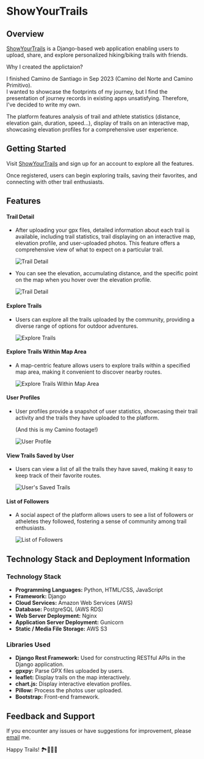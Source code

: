 # ShowYourTrails

## Overview
[ShowYourTrails](https://showyourtrails.tech) is a Django-based web application enabling users to upload, share, and explore personalized hiking/biking trails with friends. 

Why I created the applictaion? 

I finished Camino de Santiago in Sep 2023 (Camino del Norte and Camino Primitivo). <br>
I wanted to showcase the footprints of my journey, but I find the presentation of journey records in existing apps unsatisfying. Therefore, I've decided to write my own.

The platform features analysis of trail and athlete statistics (distance, elevation gain, duration, speed…), 
display of trails on an interactive map, 
showcasing elevation profiles for a comprehensive user experience.


## Getting Started
Visit [ShowYourTrails](https://showyourtrails.tech) and sign up for an account to explore all the features. 

Once registered, users can begin exploring trails, saving their favorites, and connecting with other trail enthusiasts.

## Features

#### Trail Detail

- After uploading your gpx files, detailed information about each trail is available, including trail statistics, trail displaying on an interactive map, elevation profile, and user-uploaded photos. This feature offers a comprehensive view of what to expect on a particular trail.

    ![Trail Detail](img/trail_detail.png)

- You can see the elevation, accumulating distance, and the specific point on the map when you hover over the elevation profile.

    ![Trail Detail](img/elevation.gif)

#### Explore Trails

- Users can explore all the trails uploaded by the community, providing a diverse range of options for outdoor adventures.

    ![Explore Trails](img/trails.png)

#### Explore Trails Within Map Area

- A map-centric feature allows users to explore trails within a specified map area, making it convenient to discover nearby routes.

    ![Explore Trails Within Map Area](img/explore.png)

#### User Profiles

- User profiles provide a snapshot of user statistics, showcasing their trail activity and the trails they have uploaded to the platform.

    (And this is my Camino footage!)

    ![User Profile](img/profile.png)

#### View Trails Saved by User

- Users can view a list of all the trails they have saved, making it easy to keep track of their favorite routes.

    ![User's Saved Trails](img/saved.png)


#### List of Followers
- A social aspect of the platform allows users to see a list of followers or atheletes they followed, fostering a sense of community among trail enthusiasts.

    ![List of Followers](img/following.png)

## Technology Stack and Deployment Information

### Technology Stack

- **Programming Languages:** Python, HTML/CSS, JavaScript
- **Framework:** Django
- **Cloud Services:** Amazon Web Services (AWS)
- **Database:** PostgreSQL (AWS RDS)
- **Web Server Deployment:** Nginx
- **Application Server Deployment:** Gunicorn
- **Static / Media File Storage:** AWS S3


### Libraries Used

- **Django Rest Framework:** Used for constructing RESTful APIs in the Django application.
- **gpxpy:** Parse GPX files uploaded by users.
- **leaflet:** Display trails on the map interactively.
- **chart.js:** Display interactive elevation profiles.
- **Pillow:** Process the photos user uploaded.
- **Bootstrap:** Front-end framework.


## Feedback and Support
If you encounter any issues or have suggestions for improvement, please [email](mailto:tinghsuan.th@gmail.com) me.

Happy Trails! 🏞️🚴‍♂️🥾